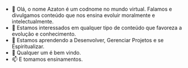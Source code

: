 - 👋 Olá, o nome Azaton é um codnome no mundo virtual. Falamos e divulgamos conteúdo que nos ensina evoluir moralmente e intelectualmente.
- 👀 Estamos interessados em qualquer tipo de conteúdo que favoreza a evolução e conhecimento.
- 🌱 Estamos aprendendo a Desenvolver, Gerenciar Projetos e se Espiritualizar.
- 💞️ Qualquer um é bem vindo.
- 📫 E tomamos ensinamentos.

<!---
Azaton/Azaton is a ✨ special ✨ repository because its `README.md` (this file) appears on your GitHub profile.
You can click the Preview link to take a look at your changes.
--->
